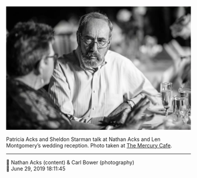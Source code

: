 ![Patricia Acks and Sheldon Starman talk](assets/d4f8f93f1782c46717539e9053384ec6.webp)

Patricia Acks and Sheldon Starman talk at Nathan Acks and Len Montgomery’s wedding reception. Photo taken at [The Mercury Cafe](http://mercurycafe.com/).

- - - -

<span aria-hidden="true">👥</span> Nathan Acks (content) & Carl Bower (photography)  
<span aria-hidden="true">📅</span> June 29, 2019 18:11:45
